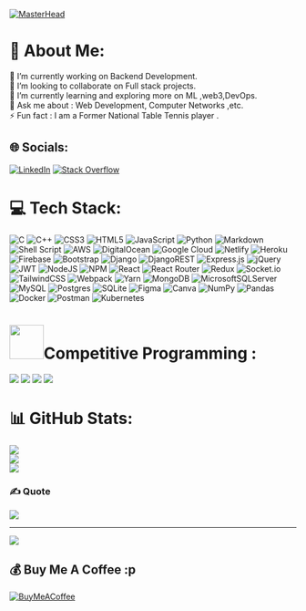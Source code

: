 <!-- [![MasterHead](https://i.pinimg.com/originals/2f/f4/28/2ff428006f3ade5f10beac69372062ab.gif)](https://poorvadityabehre.io) -->
[![MasterHead](https://gifimage.net/wp-content/uploads/2018/11/rage-gif-meme-2.gif)](https://poorvadityabehre.io)

# 💫 About Me:
🔭 I’m currently working on Backend Development.<br>👯 I’m looking to collaborate on Full stack projects.<br>🌱 I’m currently learning and exploring more on ML ,web3,DevOps.<br>💬 Ask me about : Web Development, Computer Networks ,etc.<br>⚡ Fun fact : I am a Former National Table Tennis player .


## 🌐 Socials:
[![LinkedIn](https://img.shields.io/badge/LinkedIn-%230077B5.svg?logo=linkedin&logoColor=white)](https://linkedin.com/in/https://www.linkedin.com/in/poorvaditya-behre-8830351bb/) [![Stack Overflow](https://img.shields.io/badge/-Stackoverflow-FE7A16?logo=stack-overflow&logoColor=white)](https://stackoverflow.com/users/16723950) 

# 💻 Tech Stack:
![C](https://img.shields.io/badge/c-%2300599C.svg?style=for-the-badge&logo=c&logoColor=white) ![C++](https://img.shields.io/badge/c++-%2300599C.svg?style=for-the-badge&logo=c%2B%2B&logoColor=white) ![CSS3](https://img.shields.io/badge/css3-%231572B6.svg?style=for-the-badge&logo=css3&logoColor=white) ![HTML5](https://img.shields.io/badge/html5-%23E34F26.svg?style=for-the-badge&logo=html5&logoColor=white) ![JavaScript](https://img.shields.io/badge/javascript-%23323330.svg?style=for-the-badge&logo=javascript&logoColor=%23F7DF1E) ![Python](https://img.shields.io/badge/python-3670A0?style=for-the-badge&logo=python&logoColor=ffdd54) ![Markdown](https://img.shields.io/badge/markdown-%23000000.svg?style=for-the-badge&logo=markdown&logoColor=white) ![Shell Script](https://img.shields.io/badge/shell_script-%23121011.svg?style=for-the-badge&logo=gnu-bash&logoColor=white) ![AWS](https://img.shields.io/badge/AWS-%23FF9900.svg?style=for-the-badge&logo=amazon-aws&logoColor=white) ![DigitalOcean](https://img.shields.io/badge/DigitalOcean-%230167ff.svg?style=for-the-badge&logo=digitalOcean&logoColor=white) ![Google Cloud](https://img.shields.io/badge/Google%20Cloud-%234285F4.svg?style=for-the-badge&logo=google-cloud&logoColor=white) ![Netlify](https://img.shields.io/badge/netlify-%23000000.svg?style=for-the-badge&logo=netlify&logoColor=#00C7B7) ![Heroku](https://img.shields.io/badge/heroku-%23430098.svg?style=for-the-badge&logo=heroku&logoColor=white) ![Firebase](https://img.shields.io/badge/firebase-%23039BE5.svg?style=for-the-badge&logo=firebase) ![Bootstrap](https://img.shields.io/badge/bootstrap-%23563D7C.svg?style=for-the-badge&logo=bootstrap&logoColor=white) ![Django](https://img.shields.io/badge/django-%23092E20.svg?style=for-the-badge&logo=django&logoColor=white) ![DjangoREST](https://img.shields.io/badge/DJANGO-REST-ff1709?style=for-the-badge&logo=django&logoColor=white&color=ff1709&labelColor=gray) ![Express.js](https://img.shields.io/badge/express.js-%23404d59.svg?style=for-the-badge&logo=express&logoColor=%2361DAFB) ![jQuery](https://img.shields.io/badge/jquery-%230769AD.svg?style=for-the-badge&logo=jquery&logoColor=white) ![JWT](https://img.shields.io/badge/JWT-black?style=for-the-badge&logo=JSON%20web%20tokens) ![NodeJS](https://img.shields.io/badge/node.js-6DA55F?style=for-the-badge&logo=node.js&logoColor=white) ![NPM](https://img.shields.io/badge/NPM-%23000000.svg?style=for-the-badge&logo=npm&logoColor=white) ![React](https://img.shields.io/badge/react-%2320232a.svg?style=for-the-badge&logo=react&logoColor=%2361DAFB) ![React Router](https://img.shields.io/badge/React_Router-CA4245?style=for-the-badge&logo=react-router&logoColor=white) ![Redux](https://img.shields.io/badge/redux-%23593d88.svg?style=for-the-badge&logo=redux&logoColor=white) ![Socket.io](https://img.shields.io/badge/Socket.io-black?style=for-the-badge&logo=socket.io&badgeColor=010101) ![TailwindCSS](https://img.shields.io/badge/tailwindcss-%2338B2AC.svg?style=for-the-badge&logo=tailwind-css&logoColor=white) ![Webpack](https://img.shields.io/badge/webpack-%238DD6F9.svg?style=for-the-badge&logo=webpack&logoColor=black) ![Yarn](https://img.shields.io/badge/yarn-%232C8EBB.svg?style=for-the-badge&logo=yarn&logoColor=white) ![MongoDB](https://img.shields.io/badge/MongoDB-%234ea94b.svg?style=for-the-badge&logo=mongodb&logoColor=white) ![MicrosoftSQLServer](https://img.shields.io/badge/Microsoft%20SQL%20Sever-CC2927?style=for-the-badge&logo=microsoft%20sql%20server&logoColor=white) ![MySQL](https://img.shields.io/badge/mysql-%2300f.svg?style=for-the-badge&logo=mysql&logoColor=white) ![Postgres](https://img.shields.io/badge/postgres-%23316192.svg?style=for-the-badge&logo=postgresql&logoColor=white) ![SQLite](https://img.shields.io/badge/sqlite-%2307405e.svg?style=for-the-badge&logo=sqlite&logoColor=white) 	![Figma](https://img.shields.io/badge/figma-%23F24E1E.svg?style=for-the-badge&logo=figma&logoColor=white) ![Canva](https://img.shields.io/badge/Canva-%2300C4CC.svg?style=for-the-badge&logo=Canva&logoColor=white) ![NumPy](https://img.shields.io/badge/numpy-%23013243.svg?style=for-the-badge&logo=numpy&logoColor=white) ![Pandas](https://img.shields.io/badge/pandas-%23150458.svg?style=for-the-badge&logo=pandas&logoColor=white) ![Docker](https://img.shields.io/badge/docker-%230db7ed.svg?style=for-the-badge&logo=docker&logoColor=white) ![Postman](https://img.shields.io/badge/Postman-FF6C37?style=for-the-badge&logo=postman&logoColor=white) ![Kubernetes](https://img.shields.io/badge/kubernetes-%23326ce5.svg?style=for-the-badge&logo=kubernetes&logoColor=white)

#  <img width = 60px src="https://emojipedia-us.s3.amazonaws.com/source/skype/289/man-technologist_1f468-200d-1f4bb.png"/>Competitive Programming :

<a href="https://www.codechef.com/users/poorvaditya_18"><img src="https://img.shields.io/badge/Codechef-%23B92B27.svg?&style=for-the-badge&logo=Codechef&logoColor=white&style=flat-square"/></a>
<a href="https://www.hackerrank.com/aditya_behre/"><img src="https://img.shields.io/badge/-Hackerrank-2EC866?style=for-the-badge&logo=HackerRank&logoColor=white&style=flat-square"/></a>
<a href="https://leetcode.com/IRONMAN18/"><img src="https://img.shields.io/badge/-LeetCode-FFA116?style=for-the-badge&logo=LeetCode&logoColor=white&style=flat-square"/></a>
<a href="https://codeforces.com/profile/poorvaditya18"><img src="https://img.shields.io/badge/Codeforces-445f9d?style=for-the-badge&logo=Codeforces&logoColor=white&style=flat-square"/></a>


# 📊 GitHub Stats:
![](https://github-readme-stats.vercel.app/api?username=poorvaditya18&theme=monokai&hide_border=true&include_all_commits=false&count_private=false)<br/>
![](https://github-readme-streak-stats.herokuapp.com/?user=poorvaditya18&theme=monokai&hide_border=true)<br/>
![](https://github-readme-stats.vercel.app/api/top-langs/?username=poorvaditya18&theme=monokai&hide_border=true&include_all_commits=false&count_private=false&layout=compact)

### ✍️ Quote
![](https://quotes-github-readme.vercel.app/api?type=horizontal&theme=dark)

<!-- ### 😂 Meme
<img src="https://random-memer.herokuapp.com/" width="512px"/> -->

---
[![](https://visitcount.itsvg.in/api?id=poorvaditya18&icon=0&color=0)](https://visitcount.itsvg.in)

  ## 💰 Buy Me A Coffee :p
  [![BuyMeACoffee](https://img.shields.io/badge/Buy%20Me%20a%20Coffee-ffdd00?style=for-the-badge&logo=buy-me-a-coffee&logoColor=black)](https://buymeacoffee.com/https://www.buymeacoffee.com/poorvaditya) 

  
<!-- Proudly created with GPRM ( https://gprm.itsvg.in ) -->

